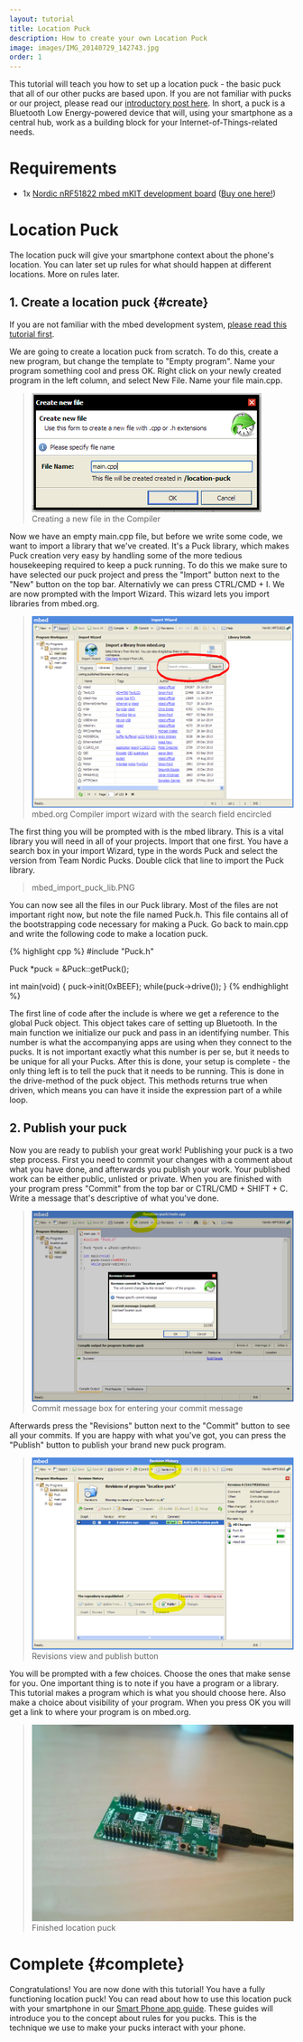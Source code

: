 ```yaml
---
layout: tutorial
title: Location Puck
description: How to create your own Location Puck
image: images/IMG_20140729_142743.jpg
order: 1
---
```


This tutorial will teach you how to set up a location puck - the basic puck that all of our other pucks are based upon.
If you are not familiar with pucks or our project, please read our [introductory post here](/).
In short, a puck is a Bluetooth Low Energy-powered device that will, using your smartphone as a central hub, work as a building block for your Internet-of-Things-related needs. 

# Requirements
- 1x [Nordic nRF51822 mbed mKIT development board](https://mbed.org/platforms/Nordic-nRF51822/) ([Buy one here!](http://www.semiconductorstore.com/cart/pc/viewPrd.asp?idproduct=49226))

# Location Puck
The location puck will give your smartphone context about the phone's location.
You can later set up rules for what should happen at different locations. More on rules later.

## 1. Create a location puck {#create}
If you are not familiar with the mbed development system, [please read this tutorial first](mbed.html).

We are going to create a location puck from scratch.
To do this, create a new program, but change the template to "Empty program".
Name your program something cool and press OK. Right click on your newly created program in the left column, and select New File. Name your file main.cpp.

> ![](../images/mbed_new_file.PNG)
> Creating a new file in the Compiler

Now we have an empty main.cpp file, but before we write some code, we want to import a library that we've created.
It's a Puck library, which makes Puck creation very easy by handling some of the more tedious housekeeping required to keep a puck running.
To do this we make sure to have selected our puck project and press the "Import" button next to the "New" button on the top bar.
Alternativly we can press CTRL/CMD + I. We are now prompted with the Import Wizard. This wizard lets you import libraries from mbed.org.

> ![](../images/mbed_import_wizard.PNG)
> mbed.org Compiler import wizard with the search field encircled

The first thing you will be prompted with is the mbed library.
This is a vital library you will need in all of your projects. Import that one first.
You have a search box in your import Wizard, type in the words Puck and select the version from Team Nordic Pucks. Double click that line to import the Puck library.

> mbed_import_puck_lib.PNG

You can now see all the files in our Puck library.
Most of the files are not important right now, but note the file named Puck.h.
This file contains all of the bootstrapping code necessary for making a Puck.
Go back to main.cpp and write the following code to make a location puck.

{% highlight cpp %}
#include "Puck.h"

Puck *puck = &Puck::getPuck();

int main(void) {
    puck->init(0xBEEF);
    while(puck->drive());
}
{% endhighlight %}

The first line of code after the include is where we get a reference to the global Puck object.
This object takes care of setting up Bluetooth. In the main function we initialize our puck and pass in an identifying number.
This number is what the accompanying apps are using when they connect to the pucks.
It is not important exactly what this number is per se, but it needs to be unique for all your Pucks.
After this is done, your setup is complete - the only thing left is to tell the puck that it needs to be running.
This is done in the drive-method of the puck object.
This methods returns true when driven, which means you can have it inside the expression part of a while loop.

## 2. Publish your puck
Now you are ready to publish your great work!
Publishing your puck is a two step process. First you need to commit your changes with a comment about what you have done, and afterwards you publish your work.
Your published work can be either public, unlisted or private.
When you are finished with your program press "Commit" from the top bar or CTRL/CMD + SHIFT + C.
Write a message that's descriptive of what you've done.

> ![](../images/mbed_commit.PNG)
> Commit message box for entering your commit message

Afterwards press the "Revisions" button next to the "Commit" button to see all your commits.
If you are happy with what you've got, you can press the "Publish" button to publish your brand new puck program.

> ![](../images/mbed_revisions.PNG)
> Revisions view and publish button

You will be prompted with a few choices.
Choose the ones that make sense for you. One important thing is to note if you have a program or a library.
This tutorial makes a program which is what you should choose here.
Also make a choice about visibility of your program. When you press OK you will get a link to where your program is on mbed.org.


> ![](../images/IMG_20140729_142743.jpg)
> Finished location puck

# Complete {#complete}

Congratulations! You are now done with this tutorial!
You have a fully functioning location puck!
You can read about how to use this location puck with your smartphone in our [Smart Phone app guide](smartphone-apps.html).
These guides will introduce you to the concept about rules for you pucks. This is the technique we use to make your pucks interact with your phone.
